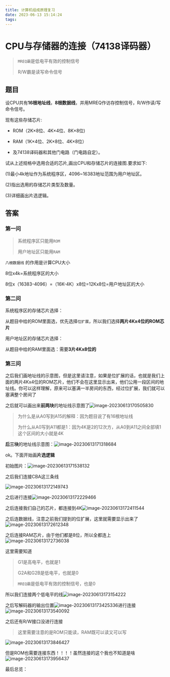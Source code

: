 ```yaml
---
title: 计算机组成原理复习
date: 2023-06-13 15:14:24
tags:
---
```


# CPU与存储器的连接（74138译码器）

> `MREQ霸`是低电平有效的控制信号
>
> R/W霸是读写命令信号



## 题目

设CPU共有**16根地址线**，**8根数据线**，并用MREQ作访存控制信号，R/W作读/写命令信号。

现有这些存储芯片:

- ROM（2K×8位、4K×4位、8K×8位)

- RAM（1K×4位、2K×8位、4K×8位）
- 及74138译码器和其他门电路（门电路自定）。

试从上述规格中选用合适的芯片,画出CPU和存储芯片的连接图.要求如下:

(1)最小4k地址作为系统程序区，4096~16383地址范围为用户地址区。

(2)指出选用的存储芯片类型及数量。

(3)详细画出片选逻辑。

## 答案

### 第一问

> 系统程序区只能用`ROM`
>
> 用户地址区只能用`RAM`

`八根数据线`  的作用是计算CPU大小

8位x4k=系统程序区的大小

8位x（16383-4096）=（16K-4K）x8位=12Kx8位=用户地址区的大小

### 第二问

系统程序区的存储芯片选择：

从题目中给的ROM里面选，优先选择`位扩展`，所以我们选择**两片4Kx4位的ROM芯片**



用户地址区的存储芯片选择：

从题目中给的RAM里面选：需要**3片4Kx8位的**

### 第三问

之后我们画地址线的示意图，但是这里请注意，如果是位扩展的话，也就是我们上面的两片4Kx4位的ROM芯片，他们不会在这里显示出来，他们公用一段区间的地址线。你可以这样理解，原来可以塞满一半房间的东西，经过位扩展，我们就可以塞满整个房间了



之后就可以画出来**前两块**的地址线示意图了![image-20230613170505830](../pic/image-20230613170505830.png)

> 为什么是从A0写到A15的解释：因为题目说了有16根地址线
>
> 为什么从A0写到A11都是1：因为4K是2的12次方，从A0到A11之间全部填1这个区间的大小就是4K



**后三块**的地址线示意图：![image-20230613171318684](../pic/image-20230613171318684.png)





ok。下面开始画**片选逻辑** 

初始图片：![image-20230613171538132](../pic/image-20230613171538132.png)

之后我们连接CBA这三条线

![image-20230613172149743](../pic/image-20230613172149743.png)

之后进行连接![image-20230613172229466](../pic/image-20230613172229466.png)



之后连接我们自己的芯片，都连接到4K![image-20230613172411544](../pic/image-20230613172411544.png)



之后连数据线，注意之前我们提到的位扩展，这里就需要显示出来了![image-20230613172612348](../pic/image-20230613172612348.png)



之后连接RAM芯片，由于他们都是8位，所以全都连上![image-20230613172736038](../pic/image-20230613172736038.png)



这里需要知道

> G1是高电平，也就是1
>
> G2A和G2B是低电平，也就是0
>
> `MREQ霸`是低电平有效的控制信号，也是0

所以我们连接两个低电平的线![image-20230613173154222](../pic/image-20230613173154222.png)





之后写解码器的输出位置![image-20230613173425336](../pic/image-20230613173425336.png)进行连接![image-20230613173540092](../pic/image-20230613173540092.png)



之后还有R/W接口没进行连接

> 这里需要注意的是ROM只能读，RAM既可以读又可以写

![image-20230613173846427](../pic/image-20230613173846427.png)

但是ROM也需要连接东西！！！！虽然连接的这个我也不知道是啥![image-20230613173956437](../pic/image-20230613173956437.png)







最后总览：
